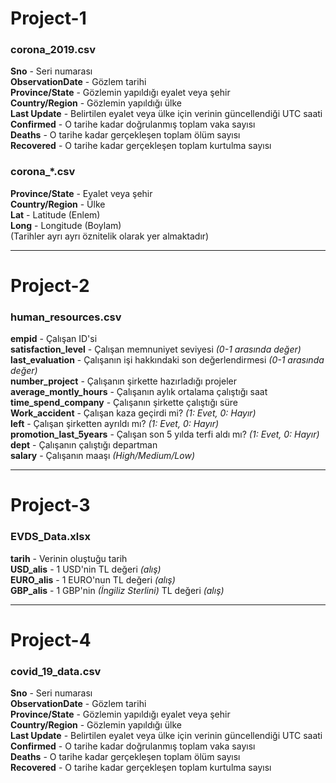 # Project-1
### corona_2019.csv
**Sno** 		        - Seri numarası <br>
**ObservationDate** - Gözlem tarihi <br>
**Province/State** 	- Gözlemin yapıldığı eyalet veya şehir<br>
**Country/Region** 	- Gözlemin yapıldığı ülke<br>
**Last Update** 	  - Belirtilen eyalet veya ülke için verinin güncellendiği UTC saati<br>
**Confirmed** 	    - O tarihe kadar doğrulanmış toplam vaka sayısı<br>
**Deaths** 		      - O tarihe kadar gerçekleşen toplam ölüm sayısı<br>
**Recovered** 	    - O tarihe kadar gerçekleşen toplam kurtulma sayısı<br>

### corona_*.csv 
**Province/State** 	- Eyalet veya şehir <br>
**Country/Region** 	- Ülke<br>
**Lat** 		        - Latitude (Enlem)<br>
**Long** 		        - Longitude (Boylam)<br>
(Tarihler ayrı ayrı öznitelik olarak yer almaktadır)

---

# Project-2
### human_resources.csv
**empid** 					- Çalışan ID'si <br>
**satisfaction_level** 		- Çalışan memnuniyet seviyesi *(0-1 arasında değer)* <br>
**last_evaluation** 		- Çalışanın işi hakkındaki son değerlendirmesi *(0-1 arasında değer)* <br>
**number_project** 			- Çalışanın şirkette hazırladığı projeler <br>
**average_montly_hours** 	- Çalışanın aylık ortalama çalıştığı saat <br>
**time_spend_company** 		- Çalışanın şirkette çalıştığı süre <br>
**Work_accident** 			- Çalışan kaza geçirdi mi? *(1: Evet, 0: Hayır)* <br>
**left** 					- Çalışan şirketten ayrıldı mı? *(1: Evet, 0: Hayır)*<br>
**promotion_last_5years** 	- Çalışan son 5 yılda terfi aldı mı? *(1: Evet, 0: Hayır)* <br>
**dept** 					- Çalışanın çalıştığı departman <br>
**salary** 					- Çalışanın maaşı *(High/Medium/Low)* <br>

---

# Project-3
### EVDS_Data.xlsx
**tarih** 			- Verinin oluştuğu tarih <br>
**USD_alis** 		- 1 USD'nin TL değeri *(alış)* <br>
**EURO_alis** 		- 1 EURO'nun TL değeri *(alış)* <br>
**GBP_alis** 		- 1 GBP'nin *(İngiliz Sterlini)* TL değeri *(alış)*  <br>

---

# Project-4
### covid_19_data.csv
**Sno** 		    - Seri numarası <br>
**ObservationDate** - Gözlem tarihi <br>
**Province/State** 	- Gözlemin yapıldığı eyalet veya şehir<br>
**Country/Region** 	- Gözlemin yapıldığı ülke<br>
**Last Update** 	  - Belirtilen eyalet veya ülke için verinin güncellendiği UTC saati<br>
**Confirmed** 	    - O tarihe kadar doğrulanmış toplam vaka sayısı<br>
**Deaths** 		      - O tarihe kadar gerçekleşen toplam ölüm sayısı<br>
**Recovered** 	    - O tarihe kadar gerçekleşen toplam kurtulma sayısı<br>